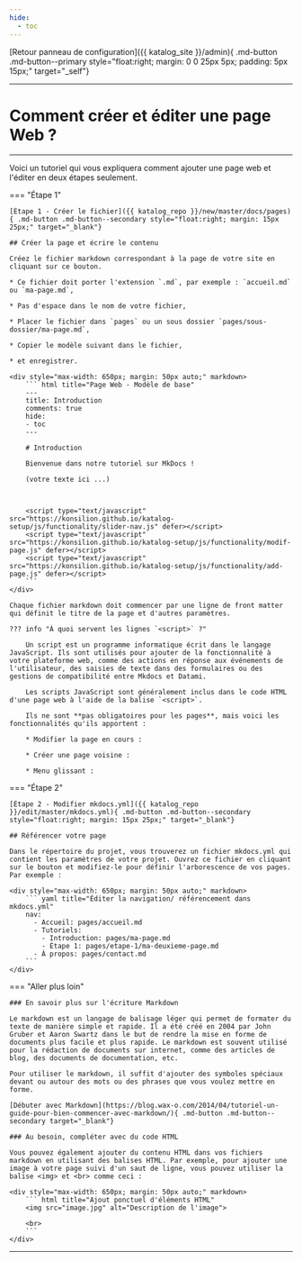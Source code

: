 ```yaml
---
hide:
  - toc
---
```




[Retour panneau de configuration]({{ katalog_site }}/admin){ .md-button .md-button--primary style="float:right; margin: 0 0 25px 5px; padding: 5px 15px;" target="_self"}

---

# Comment créer et éditer une page Web ?

---

Voici un tutoriel qui vous expliquera comment ajouter une page web et l'éditer en deux étapes seulement.

=== "Étape 1"

    [Étape 1 - Créer le fichier]({{ katalog_repo }}/new/master/docs/pages){ .md-button .md-button--secondary style="float:right; margin: 15px 25px;" target="_blank"}

    ## Créer la page et écrire le contenu

    Créez le fichier markdown correspondant à la page de votre site en cliquant sur ce bouton. 

    * Ce fichier doit porter l'extension `.md`, par exemple : `accueil.md` ou `ma-page.md`,

    * Pas d'espace dans le nom de votre fichier,

    * Placer le fichier dans `pages` ou un sous dossier `pages/sous-dossier/ma-page.md`,

    * Copier le modèle suivant dans le fichier,
    
    * et enregistrer.

    <div style="max-width: 650px; margin: 50px auto;" markdown>
        ``` html title="Page Web - Modèle de base"
        ---
        title: Introduction
        comments: true
        hide:
        - toc
        ---

        # Introduction

        Bienvenue dans notre tutoriel sur MkDocs !

        (votre texte ici ...)



        <script type="text/javascript" src="https://konsilion.github.io/katalog-setup/js/functionality/slider-nav.js" defer></script>
        <script type="text/javascript" src="https://konsilion.github.io/katalog-setup/js/functionality/modif-page.js" defer></script> 
        <script type="text/javascript" src="https://konsilion.github.io/katalog-setup/js/functionality/add-page.js" defer></script>
        ```
    </div>

    Chaque fichier markdown doit commencer par une ligne de front matter qui définit le titre de la page et d'autres paramètres.

    ??? info "À quoi servent les lignes `<script>` ?"

        Un script est un programme informatique écrit dans le langage JavaScript. Ils sont utilisés pour ajouter de la fonctionnalité à votre plateforme web, comme des actions en réponse aux événements de l'utilisateur, des saisies de texte dans des formulaires ou des gestions de compatibilité entre Mkdocs et Datami.

        Les scripts JavaScript sont généralement inclus dans le code HTML d'une page web à l'aide de la balise `<script>`.

        Ils ne sont **pas obligatoires pour les pages**, mais voici les fonctionnalités qu'ils apportent :

        * Modifier la page en cours :

        * Créer une page voisine :

        * Menu glissant :

=== "Étape 2" 

    [Étape 2 - Modifier mkdocs.yml]({{ katalog_repo }}/edit/master/mkdocs.yml){ .md-button .md-button--secondary style="float:right; margin: 15px 25px;" target="_blank"}

    ## Référencer votre page

    Dans le répertoire du projet, vous trouverez un fichier mkdocs.yml qui contient les paramètres de votre projet. Ouvrez ce fichier en cliquant sur le bouton et modifiez-le pour définir l'arborescence de vos pages. Par exemple :

    <div style="max-width: 650px; margin: 50px auto;" markdown>
        ``` yaml title="Éditer la navigation/ référencement dans mkdocs.yml"
        nav:
          - Accueil: pages/accueil.md
          - Tutoriels:
            - Introduction: pages/ma-page.md
            - Étape 1: pages/etape-1/ma-deuxieme-page.md
          - À propos: pages/contact.md
        ```
    </div>

=== "Aller plus loin"

    ### En savoir plus sur l'écriture Markdown

    Le markdown est un langage de balisage léger qui permet de formater du texte de manière simple et rapide. Il a été créé en 2004 par John Gruber et Aaron Swartz dans le but de rendre la mise en forme de documents plus facile et plus rapide. Le markdown est souvent utilisé pour la rédaction de documents sur internet, comme des articles de blog, des documents de documentation, etc.

    Pour utiliser le markdown, il suffit d'ajouter des symboles spéciaux devant ou autour des mots ou des phrases que vous voulez mettre en forme.

    [Débuter avec Markdown](https://blog.wax-o.com/2014/04/tutoriel-un-guide-pour-bien-commencer-avec-markdown/){ .md-button .md-button--secondary target="_blank"}

    ### Au besoin, compléter avec du code HTML

    Vous pouvez également ajouter du contenu HTML dans vos fichiers markdown en utilisant des balises HTML. Par exemple, pour ajouter une image à votre page suivi d'un saut de ligne, vous pouvez utiliser la balise <img> et <br> comme ceci :

    <div style="max-width: 650px; margin: 50px auto;" markdown>
        ``` html title="Ajout ponctuel d'éléments HTML"
        <img src="image.jpg" alt="Description de l'image">

        <br>
        ```
    </div>

---

<script type="text/javascript" src="https://konsilion.github.io/katalog-setup/js/functionality/modif-page.js" defer></script>
